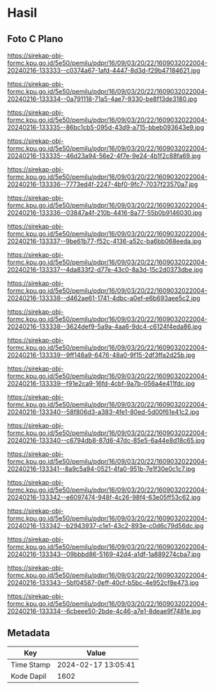 # Hasil

## Foto C Plano

https://sirekap-obj-formc.kpu.go.id/5e50/pemilu/pdpr/16/09/03/20/22/1609032022004-20240216-133333--c0374a67-1afd-4447-8d3d-f29b47184621.jpg

https://sirekap-obj-formc.kpu.go.id/5e50/pemilu/pdpr/16/09/03/20/22/1609032022004-20240216-133334--0a791118-71a5-4ae7-9330-be8f13de3180.jpg

https://sirekap-obj-formc.kpu.go.id/5e50/pemilu/pdpr/16/09/03/20/22/1609032022004-20240216-133335--86bc1cb5-095d-43d9-a715-bbeb093643e9.jpg

https://sirekap-obj-formc.kpu.go.id/5e50/pemilu/pdpr/16/09/03/20/22/1609032022004-20240216-133335--46d23a94-56e2-4f7e-9e24-4b1f2c88fa69.jpg

https://sirekap-obj-formc.kpu.go.id/5e50/pemilu/pdpr/16/09/03/20/22/1609032022004-20240216-133336--7773ed4f-2247-4bf0-9fc7-7037f23570a7.jpg

https://sirekap-obj-formc.kpu.go.id/5e50/pemilu/pdpr/16/09/03/20/22/1609032022004-20240216-133336--03847a4f-210b-4416-8a77-55b0b9146030.jpg

https://sirekap-obj-formc.kpu.go.id/5e50/pemilu/pdpr/16/09/03/20/22/1609032022004-20240216-133337--9be61b77-f52c-4136-a52c-ba6bb068eeda.jpg

https://sirekap-obj-formc.kpu.go.id/5e50/pemilu/pdpr/16/09/03/20/22/1609032022004-20240216-133337--4da833f2-d77e-43c0-8a3d-15c2d0373dbe.jpg

https://sirekap-obj-formc.kpu.go.id/5e50/pemilu/pdpr/16/09/03/20/22/1609032022004-20240216-133338--d462ae61-1741-4dbc-a0ef-e6b693aee5c2.jpg

https://sirekap-obj-formc.kpu.go.id/5e50/pemilu/pdpr/16/09/03/20/22/1609032022004-20240216-133338--3624def9-5a9a-4aa6-9dc4-c6124f4eda86.jpg

https://sirekap-obj-formc.kpu.go.id/5e50/pemilu/pdpr/16/09/03/20/22/1609032022004-20240216-133339--9ff148a9-6476-48a0-9f15-2df3ffa2d25b.jpg

https://sirekap-obj-formc.kpu.go.id/5e50/pemilu/pdpr/16/09/03/20/22/1609032022004-20240216-133339--f91e2ca9-16fd-4cbf-9a7b-056a4e411fdc.jpg

https://sirekap-obj-formc.kpu.go.id/5e50/pemilu/pdpr/16/09/03/20/22/1609032022004-20240216-133340--58f806d3-a383-4fe1-80ed-5d00f61e41c2.jpg

https://sirekap-obj-formc.kpu.go.id/5e50/pemilu/pdpr/16/09/03/20/22/1609032022004-20240216-133340--c6794db8-87d6-47dc-85e5-6a44e8d18c65.jpg

https://sirekap-obj-formc.kpu.go.id/5e50/pemilu/pdpr/16/09/03/20/22/1609032022004-20240216-133341--8a9c5a94-0521-4fa0-951b-7e1f30e0c1c7.jpg

https://sirekap-obj-formc.kpu.go.id/5e50/pemilu/pdpr/16/09/03/20/22/1609032022004-20240216-133342--e6097474-948f-4c26-98f4-63e05ff53c62.jpg

https://sirekap-obj-formc.kpu.go.id/5e50/pemilu/pdpr/16/09/03/20/22/1609032022004-20240216-133342--b2943937-c1e1-43c2-893e-c0d6c79d56dc.jpg

https://sirekap-obj-formc.kpu.go.id/5e50/pemilu/pdpr/16/09/03/20/22/1609032022004-20240216-133343--09bbbd86-5169-42d4-a1df-1a889274cba7.jpg

https://sirekap-obj-formc.kpu.go.id/5e50/pemilu/pdpr/16/09/03/20/22/1609032022004-20240216-133343--5bf04587-0eff-40cf-b5bc-4e952cf8e473.jpg

https://sirekap-obj-formc.kpu.go.id/5e50/pemilu/pdpr/16/09/03/20/22/1609032022004-20240216-133334--6cbeee50-2bde-4c46-a7e1-8deae9f7481e.jpg


## Metadata

| Key        | Value               |
| ---------- | ------------------- |
| Time Stamp | 2024-02-17 13:05:41 |
| Kode Dapil | 1602                |



